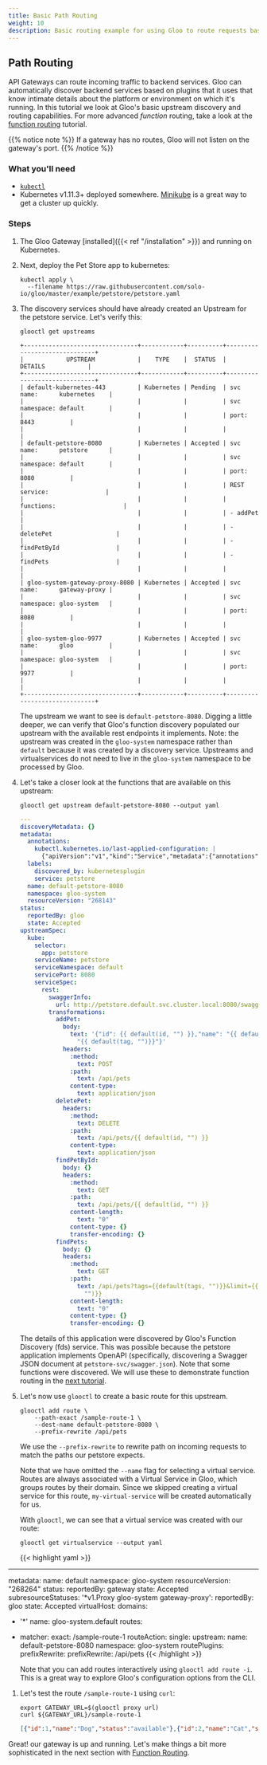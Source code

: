 ```yaml
---
title: Basic Path Routing
weight: 10
description: Basic routing example for using Gloo to route requests based on query path.
---
```


## Path Routing

API Gateways can route incoming traffic to backend services. Gloo can automatically discover backend services based on
plugins that it uses that know intimate details about the platform or environment on which it's running. In this
tutorial we look at Gloo's basic upstream discovery and routing capabilities. For more advanced *function* routing,
take a look at the [function routing](../function_routing) tutorial.

{{% notice note %}}
If a gateway has no routes, Gloo will not listen on the gateway's port.
{{% /notice %}}

### What you'll need

* [`kubectl`](https://kubernetes.io/docs/tasks/tools/install-kubectl/)
* Kubernetes v1.11.3+ deployed somewhere. [Minikube](https://kubernetes.io/docs/tasks/tools/install-minikube/) is a
great way to get a cluster up quickly.

### Steps

1. The Gloo Gateway [installed]({{< ref "/installation" >}}) and running on Kubernetes.

1. Next, deploy the Pet Store app to kubernetes:

    ```shell
    kubectl apply \
      --filename https://raw.githubusercontent.com/solo-io/gloo/master/example/petstore/petstore.yaml
    ```

1. The discovery services should have already created an Upstream for the petstore service.
Let's verify this:

    ```shell
    glooctl get upstreams
    ```

    ```noop
    +--------------------------------+------------+----------+------------------------------+
    |            UPSTREAM            |    TYPE    |  STATUS  |           DETAILS            |
    +--------------------------------+------------+----------+------------------------------+
    | default-kubernetes-443         | Kubernetes | Pending  | svc name:      kubernetes    |
    |                                |            |          | svc namespace: default       |
    |                                |            |          | port:          8443          |
    |                                |            |          |                              |
    | default-petstore-8080          | Kubernetes | Accepted | svc name:      petstore      |
    |                                |            |          | svc namespace: default       |
    |                                |            |          | port:          8080          |
    |                                |            |          | REST service:                |
    |                                |            |          | functions:                   |
    |                                |            |          | - addPet                     |
    |                                |            |          | - deletePet                  |
    |                                |            |          | - findPetById                |
    |                                |            |          | - findPets                   |
    |                                |            |          |                              |
    | gloo-system-gateway-proxy-8080 | Kubernetes | Accepted | svc name:      gateway-proxy |
    |                                |            |          | svc namespace: gloo-system   |
    |                                |            |          | port:          8080          |
    |                                |            |          |                              |
    | gloo-system-gloo-9977          | Kubernetes | Accepted | svc name:      gloo          |
    |                                |            |          | svc namespace: gloo-system   |
    |                                |            |          | port:          9977          |
    |                                |            |          |                              |
    +--------------------------------+------------+----------+------------------------------+
    ```

    The upstream we want to see is `default-petstore-8080`. Digging a little deeper,
    we can verify that Gloo's function discovery populated our upstream with
    the available rest endpoints it implements. Note: the upstream was created in
    the `gloo-system` namespace rather than `default` because it was created by a
    discovery service. Upstreams and virtualservices do not need to live in the `gloo-system`
    namespace to be processed by Gloo.

1. Let's take a closer look at the functions that are available on this upstream:

    ```shell
    glooctl get upstream default-petstore-8080 --output yaml
    ```

    ```yaml
    ---
    discoveryMetadata: {}
    metadata:
      annotations:
        kubectl.kubernetes.io/last-applied-configuration: |
          {"apiVersion":"v1","kind":"Service","metadata":{"annotations":{},"labels":{"service":"petstore"},"name":"petstore","namespace":"default"},"spec":{"ports":[{"port":8080,"protocol":"TCP"}],"selector":{"app":"petstore"}}}
      labels:
        discovered_by: kubernetesplugin
        service: petstore
      name: default-petstore-8080
      namespace: gloo-system
      resourceVersion: "268143"
    status:
      reportedBy: gloo
      state: Accepted
    upstreamSpec:
      kube:
        selector:
          app: petstore
        serviceName: petstore
        serviceNamespace: default
        servicePort: 8080
        serviceSpec:
          rest:
            swaggerInfo:
              url: http://petstore.default.svc.cluster.local:8080/swagger.json
            transformations:
              addPet:
                body:
                  text: '{"id": {{ default(id, "") }},"name": "{{ default(name, "")}}","tag":
                    "{{ default(tag, "")}}"}'
                headers:
                  :method:
                    text: POST
                  :path:
                    text: /api/pets
                  content-type:
                    text: application/json
              deletePet:
                headers:
                  :method:
                    text: DELETE
                  :path:
                    text: /api/pets/{{ default(id, "") }}
                  content-type:
                    text: application/json
              findPetById:
                body: {}
                headers:
                  :method:
                    text: GET
                  :path:
                    text: /api/pets/{{ default(id, "") }}
                  content-length:
                    text: "0"
                  content-type: {}
                  transfer-encoding: {}
              findPets:
                body: {}
                headers:
                  :method:
                    text: GET
                  :path:
                    text: /api/pets?tags={{default(tags, "")}}&limit={{default(limit,
                      "")}}
                  content-length:
                    text: "0"
                  content-type: {}
                  transfer-encoding: {}
    ```

    The details of this application were discovered by Gloo's Function Discovery (fds) service. This was possible because the petstore
    application implements OpenAPI (specifically, discovering a Swagger JSON document at `petstore-svc/swagger.json`).
    Note that some functions were discovered. We will use these to demonstrate function routing in the [next tutorial](../function_routing).

1. Let's now use `glooctl` to create a basic route for this upstream.

    ```shell
    glooctl add route \
        --path-exact /sample-route-1 \
        --dest-name default-petstore-8080 \
        --prefix-rewrite /api/pets
    ```

    We use the `--prefix-rewrite` to rewrite path on incoming requests
    to match the paths our petstore expects.

    Note that we have omitted the `--name` flag for selecting a virtual service. Routes are always associated
    with a Virtual Service in Gloo, which groups routes by their domain. Since we skipped creating a
    virtual service for this route, `my-virtual-service` will be created automatically for us.

    With `glooctl`, we can see that a virtual service was created with our route:

    ```shell
    glooctl get virtualservice --output yaml
    ```

    {{< highlight yaml >}}
---
metadata:
  name: default
  namespace: gloo-system
  resourceVersion: "268264"
status:
  reportedBy: gateway
  state: Accepted
  subresourceStatuses:
    '*v1.Proxy gloo-system gateway-proxy':
      reportedBy: gloo
      state: Accepted
virtualHost:
  domains:
  - '*'
  name: gloo-system.default
  routes:
  - matcher:
      exact: /sample-route-1
    routeAction:
      single:
        upstream:
          name: default-petstore-8080
          namespace: gloo-system
    routePlugins:
      prefixRewrite:
        prefixRewrite: /api/pets
    {{< /highlight >}}

    Note that you can add routes interactively using `glooctl add route -i`. This is a great way
    to explore Gloo's configuration options from the CLI.

1. Let's test the route `/sample-route-1` using `curl`:

    ```shell
    export GATEWAY_URL=$(glooctl proxy url)
    curl ${GATEWAY_URL}/sample-route-1
    ```

    ```json
    [{"id":1,"name":"Dog","status":"available"},{"id":2,"name":"Cat","status":"pending"}]
    ```

Great! our gateway is up and running. Let's make things a bit more sophisticated in the next section with
[Function Routing](../function_routing).
